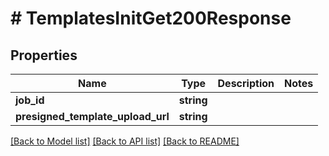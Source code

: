 # # TemplatesInitGet200Response

## Properties

Name | Type | Description | Notes
------------ | ------------- | ------------- | -------------
**job_id** | **string** |  |
**presigned_template_upload_url** | **string** |  |

[[Back to Model list]](../../README.md#models) [[Back to API list]](../../README.md#endpoints) [[Back to README]](../../README.md)
